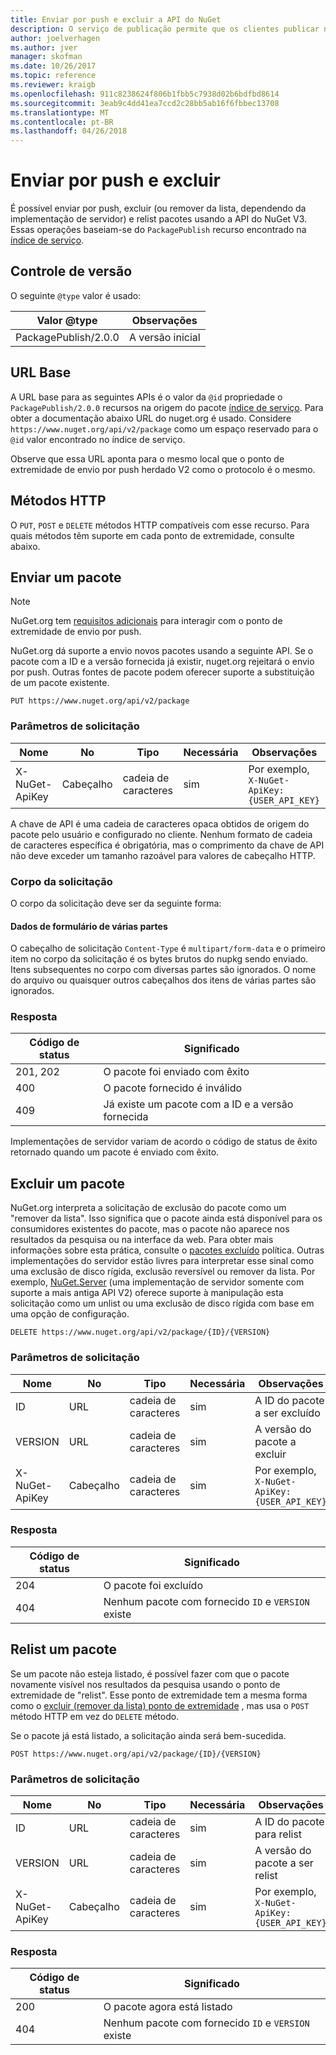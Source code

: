 ```yaml
---
title: Enviar por push e excluir a API do NuGet
description: O serviço de publicação permite que os clientes publicar novos pacotes e remover da lista ou excluir os pacotes existentes.
author: joelverhagen
ms.author: jver
manager: skofman
ms.date: 10/26/2017
ms.topic: reference
ms.reviewer: kraigb
ms.openlocfilehash: 911c8238624f806b1fbb5c7938d02b6bdfbd8614
ms.sourcegitcommit: 3eab9c4dd41ea7ccd2c28bb5ab16f6fbbec13708
ms.translationtype: MT
ms.contentlocale: pt-BR
ms.lasthandoff: 04/26/2018
---
```

# <a name="push-and-delete"></a>Enviar por push e excluir

É possível enviar por push, excluir (ou remover da lista, dependendo da implementação de servidor) e relist pacotes usando a API do NuGet V3. Essas operações baseiam-se do `PackagePublish` recurso encontrado na [índice de serviço](service-index.md).

## <a name="versioning"></a>Controle de versão

O seguinte `@type` valor é usado:

Valor @type          | Observações
-------------------- | -----
PackagePublish/2.0.0 | A versão inicial

## <a name="base-url"></a>URL Base

A URL base para as seguintes APIs é o valor da `@id` propriedade o `PackagePublish/2.0.0` recursos na origem do pacote [índice de serviço](service-index.md). Para obter a documentação abaixo URL do nuget.org é usado. Considere `https://www.nuget.org/api/v2/package` como um espaço reservado para o `@id` valor encontrado no índice de serviço.

Observe que essa URL aponta para o mesmo local que o ponto de extremidade de envio por push herdado V2 como o protocolo é o mesmo.

## <a name="http-methods"></a>Métodos HTTP

O `PUT`, `POST` e `DELETE` métodos HTTP compatíveis com esse recurso. Para quais métodos têm suporte em cada ponto de extremidade, consulte abaixo.

## <a name="push-a-package"></a>Enviar um pacote

> [!Note]
> NuGet.org tem [requisitos adicionais](NuGet-Protocols.md) para interagir com o ponto de extremidade de envio por push.

NuGet.org dá suporte a envio novos pacotes usando a seguinte API. Se o pacote com a ID e a versão fornecida já existir, nuget.org rejeitará o envio por push. Outras fontes de pacote podem oferecer suporte a substituição de um pacote existente.

    PUT https://www.nuget.org/api/v2/package

### <a name="request-parameters"></a>Parâmetros de solicitação

Nome           | No     | Tipo   | Necessária | Observações
-------------- | ------ | ------ | -------- | -----
X-NuGet-ApiKey | Cabeçalho | cadeia de caracteres | sim      | Por exemplo, `X-NuGet-ApiKey: {USER_API_KEY}`

A chave de API é uma cadeia de caracteres opaca obtidos de origem do pacote pelo usuário e configurado no cliente. Nenhum formato de cadeia de caracteres específica é obrigatória, mas o comprimento da chave de API não deve exceder um tamanho razoável para valores de cabeçalho HTTP.

### <a name="request-body"></a>Corpo da solicitação

O corpo da solicitação deve ser da seguinte forma:

#### <a name="multipart-form-data"></a>Dados de formulário de várias partes

O cabeçalho de solicitação `Content-Type` é `multipart/form-data` e o primeiro item no corpo da solicitação é os bytes brutos do nupkg sendo enviado. Itens subsequentes no corpo com diversas partes são ignorados. O nome do arquivo ou quaisquer outros cabeçalhos dos itens de várias partes são ignorados.

### <a name="response"></a>Resposta

Código de status | Significado
----------- | -------
201, 202    | O pacote foi enviado com êxito
400         | O pacote fornecido é inválido
409         | Já existe um pacote com a ID e a versão fornecida

Implementações de servidor variam de acordo o código de status de êxito retornado quando um pacote é enviado com êxito.

## <a name="delete-a-package"></a>Excluir um pacote

NuGet.org interpreta a solicitação de exclusão do pacote como um "remover da lista". Isso significa que o pacote ainda está disponível para os consumidores existentes do pacote, mas o pacote não aparece nos resultados da pesquisa ou na interface da web. Para obter mais informações sobre esta prática, consulte o [pacotes excluído](../policies/deleting-packages.md) política. Outras implementações do servidor estão livres para interpretar esse sinal como uma exclusão de disco rígida, exclusão reversível ou remover da lista. Por exemplo, [NuGet.Server](https://www.nuget.org/packages/NuGet.Server) (uma implementação de servidor somente com suporte a mais antiga API V2) oferece suporte à manipulação esta solicitação como um unlist ou uma exclusão de disco rígida com base em uma opção de configuração.

    DELETE https://www.nuget.org/api/v2/package/{ID}/{VERSION}

### <a name="request-parameters"></a>Parâmetros de solicitação

Nome           | No     | Tipo   | Necessária | Observações
-------------- | ------ | ------ | -------- | -----
ID             | URL    | cadeia de caracteres | sim      | A ID do pacote a ser excluído
VERSION        | URL    | cadeia de caracteres | sim      | A versão do pacote a excluir
X-NuGet-ApiKey | Cabeçalho | cadeia de caracteres | sim      | Por exemplo, `X-NuGet-ApiKey: {USER_API_KEY}`

### <a name="response"></a>Resposta

Código de status | Significado
----------- | -------
204         | O pacote foi excluído
404         | Nenhum pacote com fornecido `ID` e `VERSION` existe

## <a name="relist-a-package"></a>Relist um pacote

Se um pacote não esteja listado, é possível fazer com que o pacote novamente visível nos resultados da pesquisa usando o ponto de extremidade de "relist". Esse ponto de extremidade tem a mesma forma como o [excluir (remover da lista) ponto de extremidade](#delete-a-package) , mas usa o `POST` método HTTP em vez do `DELETE` método.

Se o pacote já está listado, a solicitação ainda será bem-sucedida.

    POST https://www.nuget.org/api/v2/package/{ID}/{VERSION}

### <a name="request-parameters"></a>Parâmetros de solicitação

Nome           | No     | Tipo   | Necessária | Observações
-------------- | ------ | ------ | -------- | -----
ID             | URL    | cadeia de caracteres | sim      | A ID do pacote para relist
VERSION        | URL    | cadeia de caracteres | sim      | A versão do pacote a ser relist
X-NuGet-ApiKey | Cabeçalho | cadeia de caracteres | sim      | Por exemplo, `X-NuGet-ApiKey: {USER_API_KEY}`

### <a name="response"></a>Resposta

Código de status | Significado
----------- | -------
200         | O pacote agora está listado
404         | Nenhum pacote com fornecido `ID` e `VERSION` existe
